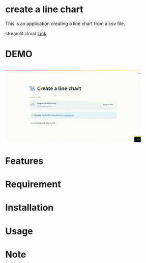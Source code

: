 # create a line chart
This is an application creating a line chart from a csv file.

streamlit cloud [Link](https://examplescreate-chart-from-csv-filestreamlit-app-create-3n3u3w.streamlit.app/)

# DEMO
![gif](https://github.com/stemtazoo/streamlit_app/blob/main/examples/create_chart_from_csv_file/demo.gif)

# Features

# Requirement

# Installation

# Usage

# Note
